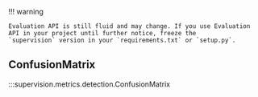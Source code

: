 !!! warning

```
Evaluation API is still fluid and may change. If you use Evaluation API in your project until further notice, freeze the
`supervision` version in your `requirements.txt` or `setup.py`.
```

## ConfusionMatrix

:::supervision.metrics.detection.ConfusionMatrix

